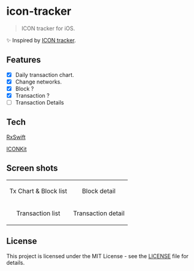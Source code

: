 # icon-tracker

> ICON tracker for iOS.

✨ Inspired by [ICON tracker](https://tracker.icon.foundation/).

## Features

- [x] Daily transaction chart.
- [x] Change networks.
- [x] Block ?
- [x] Transaction ?
- [ ] Transaction Details

## Tech

[RxSwift](https://github.com/ReactiveX/RxSwift)

[ICONKit](https://github.com/icon-project/ICONKit)

## Screen shots

<table width="100%" border="0">
  <tr>    
  <td>
    <img src="https://user-images.githubusercontent.com/29784606/59344739-a3198b00-8d49-11e9-85e1-19a43df9bb85.png" alt="" align="left" />
    <p align="center">Tx Chart &amp; Block list</p>
    </td>
  <td>
    <img src="https://user-images.githubusercontent.com/29784606/59344749-a4e34e80-8d49-11e9-9969-69047bc5dec9.png" alt="" align="center" />
    <p align="center">Block detail</p>
    </td>
  </tr>
  <tr>
  <td>
    <img src="https://user-images.githubusercontent.com/29784606/59337196-09e37800-8d3b-11e9-8867-f80d999ad72f.png" alt="" align="right"/>
    <p align="center">Transaction list</p>
  </td>
  <td>
    <img src="https://user-images.githubusercontent.com/29784606/59337143-f0dac700-8d3a-11e9-8df3-1068fec687f6.png" alt="" align="left" />
    <p align="center">Transaction detail</p>
  </td>
  </tr>
</table>


## License

This project is licensed under the MIT License - see the [LICENSE](LICENSE) file for details.
